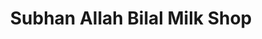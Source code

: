 ---
title: "Subhan Allah Bilal Milk Shop"
url: /karachi/subhan-allah-bilal-milk-shop/
shop: Milch
---